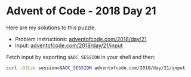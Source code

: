 # Advent of Code - 2018 Day 21
Here are my solutions to this puzzle.

* Problem instructions: [adventofcode.com/2018/day/21](https://adventofcode.com/2018/day/21)
* Input: [adventofcode.com/2018/day/21/input](https://adventofcode.com/2018/day/21/input)

Fetch input by exporting `$AOC_SESSION` in your shell and then:
```bash
curl -OJLsb session=$AOC_SESSION adventofcode.com/2018/day/21/input
```
